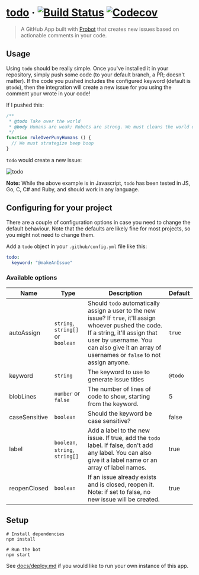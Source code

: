# [todo](https://todo.jasonet.co) &middot; [![Build Status](https://img.shields.io/travis/JasonEtco/todo.svg)](https://travis-ci.org/JasonEtco/todo) [![Codecov](https://img.shields.io/codecov/c/github/JasonEtco/todo.svg)](https://codecov.io/gh/JasonEtco/todo/)

> A GitHub App built with [Probot](https://github.com/probot/probot) that creates new issues based on actionable comments in your code.

## Usage

Using `todo` should be really simple. Once you've installed it in your repository, simply push some code (to your default branch, a PR; doesn't matter). If the code you pushed includes the configured keyword (default is `@todo`), then the integration will create a new issue for you using the comment your wrote in your code!

If I pushed this:

```js
/**
 * @todo Take over the world
 * @body Humans are weak; Robots are strong. We must cleans the world of the virus that is humanity.
 */
function ruleOverPunyHumans () {
  // We must strategize beep boop
}
```

`todo` would create a new issue:

![todo](https://user-images.githubusercontent.com/10660468/31048765-83569c30-a5f2-11e7-933a-a119d43ad029.png)

**Note:** While the above example is in Javascript, `todo` has been tested in JS, Go, C, C# and Ruby, and should work in any language.

## Configuring for your project

There are a couple of configuration options in case you need to change the default behaviour. Note that the defaults are likely fine for most projects, so you might not need to change them.

Add a `todo` object in your `.github/config.yml` file like this:

```yml
todo:
  keyword: "@makeAnIssue"

```

### Available options

| Name | Type | Description | Default |
|------|------|-------------|---------|
| autoAssign | `string`, `string[]` or `boolean` | Should `todo` automatically assign a user to the new issue? If `true`, it'll assign whoever pushed the code. If a string, it'll assign that user by username. You can also give it an array of usernames or `false` to not assign anyone. | `true` |
| keyword | `string` | The keyword to use to generate issue titles | `@todo` |
| blobLines | `number` or `false` | The number of lines of code to show, starting from the keyword. | 5 |
| caseSensitive | `boolean` | Should the keyword be case sensitive? | false |
| label | `boolean`, `string`, `string[]` | Add a label to the new issue. If true, add the `todo` label. If false, don't add any label. You can also give it a label name or an array of label names. | true |
| reopenClosed | `boolean` | If an issue already exists and is closed, reopen it. Note: if set to false, no new issue will be created. | true |

## Setup

```
# Install dependencies
npm install

# Run the bot
npm start
```

See [docs/deploy.md](docs/deploy.md) if you would like to run your own instance of this app.
